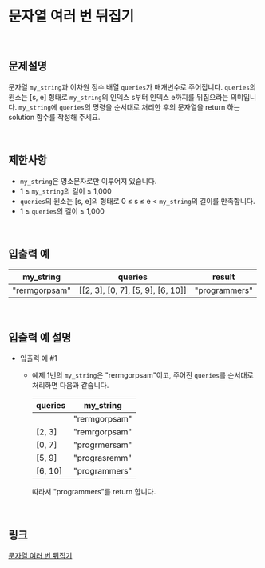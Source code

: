 # 문자열 여러 번 뒤집기

<br>

## 문제설명
문자열 `my_string`과 이차원 정수 배열 `queries`가 매개변수로 주어집니다. `queries`의 원소는 [s, e] 형태로 `my_string`의 인덱스 s부터 인덱스 e까지를 뒤집으라는 의미입니다. `my_string`에 `queries`의 명령을 순서대로 처리한 후의 문자열을 return 하는 solution 함수를 작성해 주세요.

<br>

## 제한사항
- `my_string`은 영소문자로만 이루어져 있습니다.
- 1 ≤ `my_string`의 길이 ≤ 1,000
- `queries`의 원소는 [s, e]의 형태로 0 ≤ s ≤ e < `my_string`의 길이를 만족합니다.
- 1 ≤ `queries`의 길이 ≤ 1,000

<br>

## 입출력 예
| my_string | queries | result |
|---|---|---|
| "rermgorpsam" | [[2, 3], [0, 7], [5, 9], [6, 10]] | "programmers" |

<br>

## 입출력 예 설명
- 입출력 예 #1
    - 예제 1번의 `my_string`은 "rermgorpsam"이고, 주어진 `queries`를 순서대로 처리하면 다음과 같습니다.

        | queries | my_string |
        |---|---|
        | |"rermgorpsam"|
        | [2, 3] | "remrgorpsam" |
        | [0, 7] | "progrmersam" |
        | [5, 9] | "prograsremm" |
        | [6, 10] | "programmers" |

        따라서 "programmers"를 return 합니다.

<br>

## 링크
[문자열 여러 번 뒤집기](https://school.programmers.co.kr/learn/courses/30/lessons/181913)
